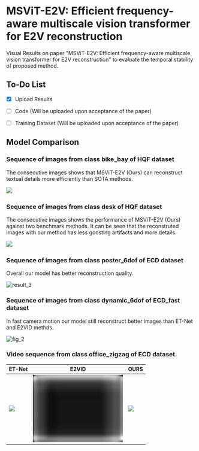 # MSViT-E2V: Efficient frequency-aware multiscale vision transformer for E2V reconstruction
Visual Results on paper "MSViT-E2V: Efficient frequency-aware multiscale vision transformer for E2V reconstruction" to evaluate the temporal stability of proposed method.

## To-Do List

- [x] Upload Results  
- [ ] Code (Will be uploaded upon acceptance of the paper)
- [ ] Training Dataset (Will be uploaded upon acceptance of the paper)


## Model Comparison
### Sequence of images from class bike_bay of HQF dataset
The consecutive images shows that MSViT-E2V (Ours) can reconstruct textual details more efficiently than SOTA methods. 

![](videos/result_bike_bay.png)
### Sequence of images from class desk of HQF dataset
The consecutive images shows the performance of  MSViT-E2V (Ours) against two benchmark methods. It can be seen that the reconstruted images with our method has less goosting artifacts and more details.

![](videos/desk_output.png)
### Sequence of images from class poster_6dof of ECD dataset
Overall our model has better reconstruction quality.

![result_3](videos/poster_6dof.png)
### Sequence of images from class dynamic_6dof of ECD_fast dataset
In fast camera motion our model still reconstruct better images than ET-Net and E2VID methds.

![fig_2](videos/dynamic.png)


### Video sequence from class office_zigzag of ECD dataset.

| ET-Net | E2VID | OURS |
|--------|-------|------|
| ![](videos/ET-Net.gif) | ![](videos/E2VID.gif) | ![](videos/OURS.gif) |

